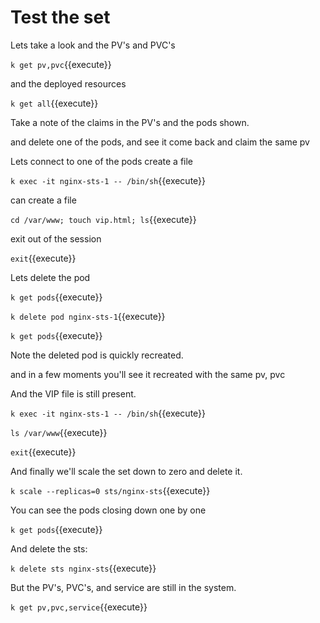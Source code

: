 # Test the set

Lets take a look and the PV's and PVC's

`k get pv,pvc`{{execute}}

and the deployed resources

`k get all`{{execute}}

Take a note of the claims in the PV's and the pods shown.


and delete one of the pods, and see it come back and claim the same pv

Lets connect to one of the pods create a  file

`k exec -it nginx-sts-1 -- /bin/sh`{{execute}}

can create a file

`cd /var/www; touch vip.html; ls`{{execute}}

exit out of the session

`exit`{{execute}}

Lets delete the pod

`k get pods`{{execute}}

`k delete pod nginx-sts-1`{{execute}}

`k get pods`{{execute}}

Note the deleted pod is quickly recreated.

and in a few moments you'll see it recreated with the same pv, pvc

And the VIP file is still present.

`k exec -it nginx-sts-1 -- /bin/sh`{{execute}}

`ls /var/www`{{execute}}

`exit`{{execute}}

And finally we'll scale the set down to zero and delete it.

`k scale --replicas=0 sts/nginx-sts`{{execute}}

You can see the pods closing down one by one

`k get pods`{{execute}}

And delete the sts:

`k delete sts nginx-sts`{{execute}}

But the PV's,  PVC's, and service are still in the system.

`k get pv,pvc,service`{{execute}}




